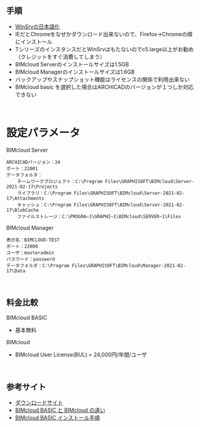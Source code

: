 ## 手順
- [WinSrvの日本語化](https://www.dell.com/support/kbdoc/ja-jp/000111205/windows-server-2019%E6%97%A5%E6%9C%AC%E8%AA%9E%E5%8C%96%E6%89%8B%E9%A0%86?gacd=10058743-13022-6164316-275449057-0&dgc=ST&ds_rl=1287091&ds_rl=1288324&gclid=Cj0KCQiA962BBhCzARIsAIpWEL0BJlWTlOy1ZcX4_6Vc2lpgSvJ3GHv9vA782yvNUZZXMBboJ2QS9uMaAorQEALw_wcB&gclsrc=aw.ds)
- IEだとChromeをなぜかダウンロード出来ないので、Firefox→Chromeの順にインストール
- TシリーズのインスタンスだとWinSrvはもたないのでc5.large以上がお勧め（クレジットをすぐ消費してしまう）
- BIMcloud Serverのインストールサイズは1.5GB
- BIMcloud Managerのインストールサイズは1.6GB
- バックアップやスナップショット機能はライセンスの関係で利用出来ない
- BIMcloud basic を選択した場合はARCHICADのバージョンが１つしか対応できない

<br>

# 設定パラメータ

BIMcloud Server
```
ARCHICADバージョン：24
ポート：22001
データフォルタ：
    チームワークプロジェクト：C:\Program Files\GRAPHISOFT\BIMcloud\Server-2021-02-17\Projects
    ライブラリ：C:\Program Files\GRAPHISOFT\BIMcloud\Server-2021-02-17\Attachments
    キャッシュ：C:\Program Files\GRAPHISOFT\BIMcloud\Server-2021-02-17\BlobCache
    ファイルストレージ：C:\PROGRA~1\GRAPHI~1\BIMcloud\SERVER~1\Files
```

BIMcloud Manager
```
表示名：BIMCLOUD-TEST
ポート：22000
ユーザ：masteradmin
パスワード：password
データフォルダ：C:\Program Files\GRAPHISOFT\BIMcloud\Manager-2021-02-17\Data
```

<br>

## 料金比較
BIMcloud BASIC
- 基本無料

BIMcloud
- BIMcloud User License(BUL) = 24,000円/年間/ユーザ

<br>

## 参考サイト
- [ダウンロードサイト](https://graphisoft.com/jp/downloads/bimcloud)
- [BIMcloud BASIC と BIMcloud の違い](https://ssilab.co.jp/blog/tech-blog/tech-blog-child/bimcloud-basic-vs-bimcloud)
- [BIMcloud BASIC インストール手順](https://support.graphisoft.co.jp/hc/ja/articles/360009104253-BIMcloud-Basic%E3%81%AE%E3%82%A4%E3%83%B3%E3%82%B9%E3%83%88%E3%83%BC%E3%83%AB%E6%96%B9%E6%B3%95)


